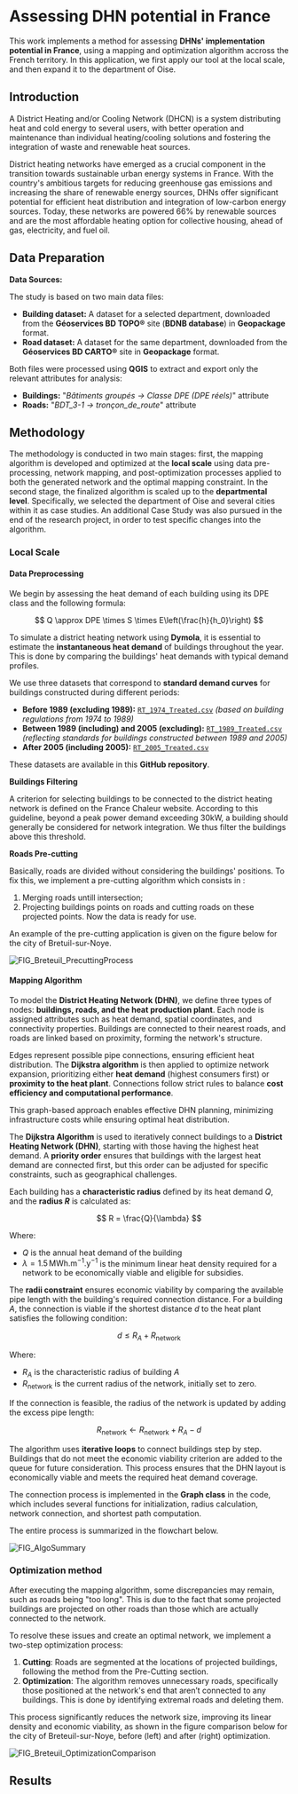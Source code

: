 
# Assessing DHN potential in France

This work implements a method for assessing **DHNs' implementation potential in France**, using a mapping and optimization algorithm accross the French territory. In this application, we first apply our tool at the local scale, and then expand it to the department of Oise.

## Introduction

A District Heating and/or Cooling Network (DHCN) is a system distributing heat and cold energy to several users, with better operation and maintenance than individual heating/cooling solutions and fostering the integration of waste and renewable heat sources.

District heating networks have emerged as a crucial component in the transition towards sustainable urban energy systems in France. With the country's ambitious targets for reducing greenhouse gas emissions and increasing the share of renewable energy sources, DHNs offer significant potential for efficient heat distribution and integration of low-carbon energy sources. Today, these networks are powered 66\% by renewable sources and are the most affordable heating option for collective housing, ahead of gas, electricity, and fuel oil.

## Data Preparation

**Data Sources:**

The study is based on two main data files:  

- **Building dataset:** A dataset for a selected department, downloaded from the **Géoservices BD TOPO®** site (**BDNB database**) in **Geopackage** format.  
- **Road dataset:** A dataset for the same department, downloaded from the **Géoservices BD CARTO®** site in **Geopackage** format.  

Both files were processed using **QGIS** to extract and export only the relevant attributes for analysis:  

- **Buildings:** "*Bâtiments groupés → Classe DPE (DPE réels)*" attribute
- **Roads:** "*BDT_3-1 → tronçon_de_route*" attribute

## Methodology

The methodology is conducted in two main stages: first, the mapping algorithm is developed and optimized at the **local scale** using data pre-processing, network mapping, and post-optimization processes applied to both the generated network and the optimal mapping constraint. In the second stage, the finalized algorithm is scaled up to the **departmental level**. Specifically, we selected the department of Oise and several cities within it as case studies. An additional Case Study was also pursued in the end of the research project, in order to test specific changes into the algorithm.

### Local Scale

#### Data Preprocessing

We begin by assessing the heat demand of each building using its DPE class and the following formula:

$$ 
Q \approx DPE \times S \times E\left(\frac{h}{h_0}\right) 
$$

To simulate a district heating network using **Dymola**, it is essential to estimate the **instantaneous heat demand** of buildings throughout the year. This is done by comparing the buildings' heat demands with typical demand profiles.  

We use three datasets that correspond to **standard demand curves** for buildings constructed during different periods:  

- **Before 1989 (excluding 1989):** [`RT_1974_Treated.csv`](RT_1974_Treated.csv) *(based on building regulations from 1974 to 1989)*  
- **Between 1989 (including) and 2005 (excluding):** [`RT_1989_Treated.csv`](RT_1989_Treated.csv) *(reflecting standards for buildings constructed between 1989 and 2005)*  
- **After 2005 (including 2005):** [`RT_2005_Treated.csv`](RT_2005_Treated.csv)  

These datasets are available in this **GitHub repository**.

**Buildings Filtering**

A criterion for selecting buildings to be connected to the district heating network is defined on the France Chaleur website. According to this guideline, beyond a peak power demand exceeding 30kW, a building should generally be considered for network integration. We thus filter the buildings above this threshold.

**Roads Pre-cutting**

Basically, roads are divided without considering the buildings' positions. To fix this, we implement a pre-cutting algorithm which consists in :
1) Merging roads untill intersection;
2) Projecting buildings points on roads and cutting roads on these projected points.
Now the data is ready for use.

An example of the pre-cutting application is given on the figure below for the city of Bretuil-sur-Noye.

![FIG_Breteuil_PrecuttingProcess](https://github.com/user-attachments/assets/60dc4c04-d07a-4c33-85b1-661e88c2d5b8)


#### Mapping Algorithm

To model the **District Heating Network (DHN)**, we define three types of nodes: **buildings, roads, and the heat production plant**. Each node is assigned attributes such as heat demand, spatial coordinates, and connectivity properties. Buildings are connected to their nearest roads, and roads are linked based on proximity, forming the network's structure.  

Edges represent possible pipe connections, ensuring efficient heat distribution. The **Dijkstra algorithm** is then applied to optimize network expansion, prioritizing either **heat demand** (highest consumers first) or **proximity to the heat plant**. Connections follow strict rules to balance **cost efficiency and computational performance**.  

This graph-based approach enables effective DHN planning, minimizing infrastructure costs while ensuring optimal heat distribution.

The **Dijkstra Algorithm** is used to iteratively connect buildings to a **District Heating Network (DHN)**, starting with those having the highest heat demand. A **priority order** ensures that buildings with the largest heat demand are connected first, but this order can be adjusted for specific constraints, such as geographical challenges.

Each building has a **characteristic radius** defined by its heat demand $Q$, and the **radius $R$** is calculated as:

$$
R = \frac{Q}{\lambda}
$$

Where:
- $Q$ is the annual heat demand of the building
- $\lambda = 1.5 \, \text{MWh.m}^{-1}\text{.y}^{-1}$ is the minimum linear heat density required for a network to be economically viable and eligible for subsidies.

The **radii constraint** ensures economic viability by comparing the available pipe length with the building's required connection distance. For a building $A$, the connection is viable if the shortest distance $d$ to the heat plant satisfies the following condition:

$$
d \leq R_A + R_{\text{network}}
$$

Where:
- $R_A$ is the characteristic radius of building $A$
- $R_{\text{network}}$ is the current radius of the network, initially set to zero.

If the connection is feasible, the radius of the network is updated by adding the excess pipe length:

$$
R_{\text{network}} \leftarrow R_{\text{network}} + R_A - d
$$

The algorithm uses **iterative loops** to connect buildings step by step. Buildings that do not meet the economic viability criterion are added to the queue for future consideration. This process ensures that the DHN layout is economically viable and meets the required heat demand coverage.

The connection process is implemented in the **Graph class** in the code, which includes several functions for initialization, radius calculation, network connection, and shortest path computation.

The entire process is summarized in the flowchart below.

![FIG_AlgoSummary](https://github.com/user-attachments/assets/3bc74ad0-5e43-4462-97d9-c9f1b2c3613c)

### Optimization method

After executing the mapping algorithm, some discrepancies may remain, such as roads being "too long". This is due to the fact that some projected buildings are projected on other roads than those which are actually connected to the network.

To resolve these issues and create an optimal network, we implement a two-step optimization process:

1. **Cutting**: Roads are segmented at the locations of projected buildings, following the method from the Pre-Cutting section.
2. **Optimization**: The algorithm removes unnecessary roads, specifically those positioned at the network's end that aren’t connected to any buildings. This is done by identifying extremal roads and deleting them.

This process significantly reduces the network size, improving its linear density and economic viability, as shown in the figure comparison below for the city of Breteuil-sur-Noye, before (left) and after (right) optimization.

![FIG_Breteuil_OptimizationComparison](https://github.com/user-attachments/assets/27544b70-f3e2-4015-844b-4f69885ebdd3)



## Results
